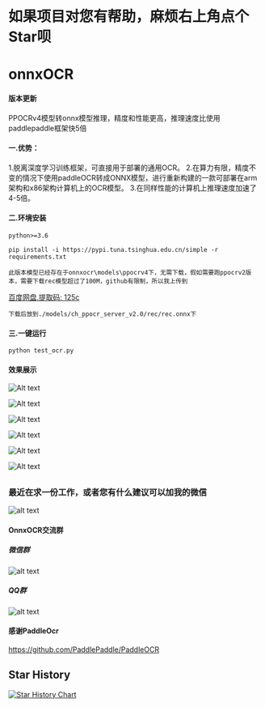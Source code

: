 # 如果项目对您有帮助，麻烦右上角点个Star呗
# onnxOCR

#### 版本更新
PPOCRv4模型转onnx模型推理，精度和性能更高，推理速度比使用paddlepaddle框架快5倍

####   一.优势：
1.脱离深度学习训练框架，可直接用于部署的通用OCR。
2.在算力有限，精度不变的情况下使用paddleOCR转成ONNX模型，进行重新构建的一款可部署在arm架构和x86架构计算机上的OCR模型。
3.在同样性能的计算机上推理速度加速了4-5倍。

#### 二.环境安装
    python>=3.6

    pip install -i https://pypi.tuna.tsinghua.edu.cn/simple -r requirements.txt

    此版本模型已经存在于onnxocr\models\ppocrv4下，无需下载，假如需要跑ppocrv2版本，需要下载rec模型超过了100M，github有限制，所以我上传到
[百度网盘,提取码: 125c](https://pan.baidu.com/s/1O1b30CMwsDjD7Ti9EnxYKQ )
     
    下载后放到./models/ch_ppocr_server_v2.0/rec/rec.onnx下

#### 三.一键运行

    python test_ocr.py

#### 效果展示

![Alt text](result_img/draw_ocr_1.jpg)

![Alt text](result_img/draw_ocr2.jpg)

![Alt text](result_img/draw_ocr3.jpg)

![Alt text](result_img/draw_ocr4.jpg)

![Alt text](result_img/draw_ocr5.jpg)

![Alt text](result_img/draw_ocr.jpg)
##
##
##
### 最近在求一份工作，或者您有什么建议可以加我的微信

![alt text](onnxocr/test_images/myQR.jpg)

#### OnnxOCR交流群
##### 微信群
![alt text](onnxocr/test_images/微信群.jpg)

##### QQ群
![alt text](onnxocr/test_images/QQ群.jpg)

#### 感谢PaddleOcr

https://github.com/PaddlePaddle/PaddleOCR


## Star History

[![Star History Chart](https://api.star-history.com/svg?repos=jingsongliujing/OnnxOCR&type=Date)](https://star-history.com/#jingsongliujing/OnnxOCR&Date)
